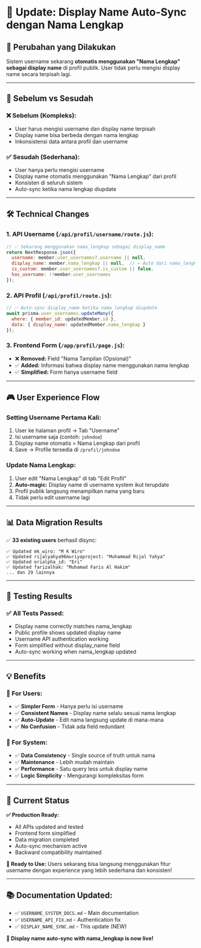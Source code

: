 # 📝 Update: Display Name Auto-Sync dengan Nama Lengkap

## 🎯 **Perubahan yang Dilakukan**

Sistem username sekarang **otomatis menggunakan "Nama Lengkap" sebagai display name** di profil publik. User tidak perlu mengisi display name secara terpisah lagi.

---

## 🔄 **Sebelum vs Sesudah**

### **❌ Sebelum (Kompleks):**
- User harus mengisi username dan display name terpisah
- Display name bisa berbeda dengan nama lengkap
- Inkonsistensi data antara profil dan username

### **✅ Sesudah (Sederhana):**
- User hanya perlu mengisi username
- Display name otomatis menggunakan "Nama Lengkap" dari profil
- Konsisten di seluruh sistem
- Auto-sync ketika nama lengkap diupdate

---

## 🛠️ **Technical Changes**

### **1. API Username (`/api/profil/username/route.js`):**
```javascript
// ✅ Sekarang menggunakan nama_lengkap sebagai display_name
return NextResponse.json({
  username: member.user_usernames?.username || null,
  display_name: member.nama_lengkap || null,  // ← Auto dari nama_lengkap
  is_custom: member.user_usernames?.is_custom || false,
  has_username: !!member.user_usernames
});
```

### **2. API Profil (`/api/profil/route.js`):**
```javascript
// ✅ Auto-sync display_name ketika nama_lengkap diupdate
await prisma.user_usernames.updateMany({
  where: { member_id: updatedMember.id },
  data: { display_name: updatedMember.nama_lengkap }
});
```

### **3. Frontend Form (`/app/profil/page.js`):**
- ❌ **Removed:** Field "Nama Tampilan (Opsional)"
- ✅ **Added:** Informasi bahwa display name menggunakan nama lengkap
- ✅ **Simplified:** Form hanya username field

---

## 🎮 **User Experience Flow**

### **Setting Username Pertama Kali:**
1. User ke halaman profil → Tab "Username"
2. Isi username saja (contoh: `johndoe`)
3. Display name otomatis = Nama Lengkap dari profil
4. Save → Profile tersedia di `/profil/johndoe`

### **Update Nama Lengkap:**
1. User edit "Nama Lengkap" di tab "Edit Profil"
2. **Auto-magic:** Display name di username system ikut terupdate
3. Profil publik langsung menampilkan nama yang baru
4. Tidak perlu edit username lagi

---

## 📊 **Data Migration Results**

✅ **33 existing users** berhasil disync:
```
✅ Updated mk_wiro: "M K Wiro"
✅ Updated rijalyahya96muriyaproject: "Muhammad Rijal Yahya"
✅ Updated erialpha_id: "Eri"
✅ Updated farizalhak: "Muhamad Faris Al Hakim"
... dan 29 lainnya
```

---

## 🧪 **Testing Results**

### **✅ All Tests Passed:**
- Display name correctly matches nama_lengkap
- Public profile shows updated display name
- Username API authentication working
- Form simplified without display_name field
- Auto-sync working when nama_lengkap updated

---

## 💡 **Benefits**

### **👤 For Users:**
- ✅ **Simpler Form** - Hanya perlu isi username
- ✅ **Consistent Names** - Display name selalu sesuai nama lengkap
- ✅ **Auto-Update** - Edit nama langsung update di mana-mana
- ✅ **No Confusion** - Tidak ada field redundant

### **🔧 For System:**
- ✅ **Data Consistency** - Single source of truth untuk nama
- ✅ **Maintenance** - Lebih mudah maintain
- ✅ **Performance** - Satu query less untuk display name
- ✅ **Logic Simplicity** - Mengurangi kompleksitas form

---

## 🎯 **Current Status**

**✅ Production Ready:**
- All APIs updated and tested
- Frontend form simplified
- Data migration completed
- Auto-sync mechanism active
- Backward compatibility maintained

**🚀 Ready to Use:**
Users sekarang bisa langsung menggunakan fitur username dengan experience yang lebih sederhana dan konsisten!

---

## 📚 **Documentation Updated:**
- ✅ `USERNAME_SYSTEM_DOCS.md` - Main documentation
- ✅ `USERNAME_API_FIX.md` - Authentication fix
- ✅ `DISPLAY_NAME_SYNC.md` - This update (NEW)

**🎉 Display name auto-sync with nama_lengkap is now live!**
